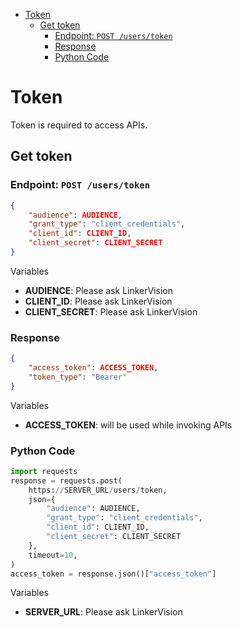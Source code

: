 <!-- START doctoc generated TOC please keep comment here to allow auto update -->

<!-- DON'T EDIT THIS SECTION, INSTEAD RE-RUN doctoc TO UPDATE -->

<!-- DON'T EDIT THIS SECTION, INSTEAD RE-RUN doctoc TO UPDATE -->

- [Token](#token)
  - [Get token](#get-token)
    - [Endpoint: `POST /users/token`](#endpoint-post-userstoken)
    - [Response](#response)
    - [Python Code](#python-code)

<!-- END doctoc generated TOC please keep comment here to allow auto update -->

# Token

Token is required to access APIs.

## Get token

### Endpoint: `POST /users/token`

```json
{
	"audience": AUDIENCE,
	"grant_type": "client_credentials",
	"client_id": CLIENT_ID,
	"client_secret": CLIENT_SECRET
}
```

Variables

- **AUDIENCE**: Please ask LinkerVision
- **CLIENT_ID**: Please ask LinkerVision
- **CLIENT_SECRET**: Please ask LinkerVision

### Response

```json
{
    "access_token": ACCESS_TOKEN,
    "token_type": "Bearer"
}
```

Variables

- **ACCESS_TOKEN**: will be used while invoking APIs

### Python Code

```python
import requests
response = requests.post(
    https://SERVER_URL/users/token,
    json={
        "audience": AUDIENCE, 
        "grant_type": "client_credentials", 
        "client_id": CLIENT_ID,
        "client_secret": CLIENT_SECRET
    },
    timeout=10,
)
access_token = response.json()["access_token"]
```

Variables

- **SERVER_URL**: Please ask LinkerVision

